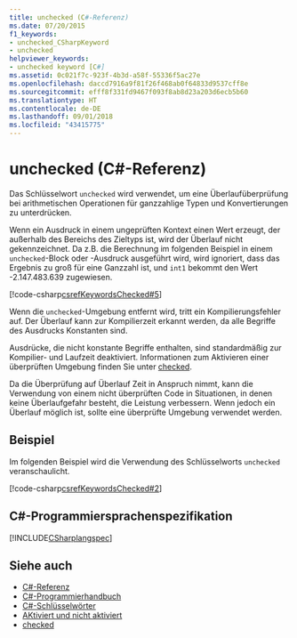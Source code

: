 ```yaml
---
title: unchecked (C#-Referenz)
ms.date: 07/20/2015
f1_keywords:
- unchecked_CSharpKeyword
- unchecked
helpviewer_keywords:
- unchecked keyword [C#]
ms.assetid: 0c021f7c-923f-4b3d-a58f-55336f5ac27e
ms.openlocfilehash: daccd7916a9f81f26f468ab0f64833d9537cff8e
ms.sourcegitcommit: efff8f331fd9467f093f8ab8d23a203d6ecb5b60
ms.translationtype: HT
ms.contentlocale: de-DE
ms.lasthandoff: 09/01/2018
ms.locfileid: "43415775"
---
```

# <a name="unchecked-c-reference"></a>unchecked (C#-Referenz)
Das Schlüsselwort `unchecked` wird verwendet, um eine Überlaufüberprüfung bei arithmetischen Operationen für ganzzahlige Typen und Konvertierungen zu unterdrücken.  
  
 Wenn ein Ausdruck in einem ungeprüften Kontext einen Wert erzeugt, der außerhalb des Bereichs des Zieltyps ist, wird der Überlauf nicht gekennzeichnet. Da z.B. die Berechnung im folgenden Beispiel in einem `unchecked`-Block oder -Ausdruck ausgeführt wird, wird ignoriert, dass das Ergebnis zu groß für eine Ganzzahl ist, und `int1` bekommt den Wert -2.147.483.639 zugewiesen.  
  
 [!code-csharp[csrefKeywordsChecked#5](../../../csharp/language-reference/keywords/codesnippet/CSharp/unchecked_1.cs)]  
  
 Wenn die `unchecked`-Umgebung entfernt wird, tritt ein Kompilierungsfehler auf. Der Überlauf kann zur Kompilierzeit erkannt werden, da alle Begriffe des Ausdrucks Konstanten sind.  
  
 Ausdrücke, die nicht konstante Begriffe enthalten, sind standardmäßig zur Kompilier- und Laufzeit deaktiviert. Informationen zum Aktivieren einer überprüften Umgebung finden Sie unter [checked](../../../csharp/language-reference/keywords/checked.md).  
  
 Da die Überprüfung auf Überlauf Zeit in Anspruch nimmt, kann die Verwendung von einem nicht überprüften Code in Situationen, in denen keine Überlaufgefahr besteht, die Leistung verbessern. Wenn jedoch ein Überlauf möglich ist, sollte eine überprüfte Umgebung verwendet werden.  
  
## <a name="example"></a>Beispiel  
 Im folgenden Beispiel wird die Verwendung des Schlüsselworts `unchecked` veranschaulicht.  
  
 [!code-csharp[csrefKeywordsChecked#2](../../../csharp/language-reference/keywords/codesnippet/CSharp/unchecked_2.cs)]  
  
## <a name="c-language-specification"></a>C#-Programmiersprachenspezifikation  
 [!INCLUDE[CSharplangspec](~/includes/csharplangspec-md.md)]  
  
## <a name="see-also"></a>Siehe auch

- [C#-Referenz](../../../csharp/language-reference/index.md)  
- [C#-Programmierhandbuch](../../../csharp/programming-guide/index.md)  
- [C#-Schlüsselwörter](../../../csharp/language-reference/keywords/index.md)  
- [AKtiviert und nicht aktiviert](../../../csharp/language-reference/keywords/checked-and-unchecked.md)  
- [checked](../../../csharp/language-reference/keywords/checked.md)
